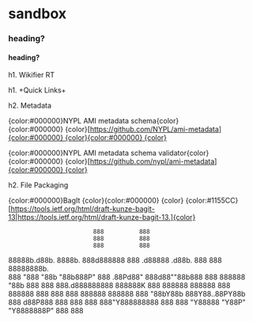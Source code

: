 # sandbox
### heading?
#### heading?
h1. Wikifier RT

h1. +Quick Links+

h2. Metadata

{color:#000000}NYPL AMI metadata schema{color}{color:#000000} {color}[https://github.com/NYPL/ami-metadata]{color:#000000} {color}{color:#000000} {color}

{color:#000000}NYPL AMI metadata schema validator{color}{color:#000000} {color}[https://github.com/nypl/ami-metadata]{color:#000000} {color}

h2. File Packaging

{color:#000000}BagIt {color}{color:#000000} {color} {color:#1155CC}[https://tools.ietf.org/html/draft-kunze-bagit-13|https://tools.ietf.org/html/draft-kunze-bagit-13.]{color}



                            888          888                              
                            888          888                              
                            888          888                              
88888b.d88b.  8888b. 888d888888  888 .d88888 .d88b. 888  888  88888888b.  
888 "888 "88b    "88b888P"  888 .88Pd88" 888d88""88b888  888  888888 "88b 
888  888  888.d888888888    888888K 888  888888  888888  888  888888  888 
888  888  888888  888888    888 "88bY88b 888Y88..88PY88b 888 d88P888  888 
888  888  888"Y888888888    888  888 "Y88888 "Y88P"  "Y8888888P" 888  888 

